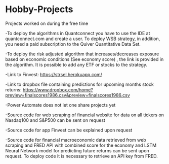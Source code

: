 # Hobby-Projects
Projects worked on during the free time

-To deploy the algorithms in Quantconnect you have to use the IDE at quantconnect.com and create a user. To deploy WSB strategy, in addition, you need a paid subscription to 
the Quiver Quantitative Data Set.

-To deploy the risk adjusted algorithm that increases/decreases exposure based on economic conditions (See economy score) , the link is provided in the algorithm. It is possible to add any ETF or stocks to the strategy.

-Link to Finvest: https://strsel.herokuapp.com/

-Link to dropbox file containing predictions for upcoming months stock returns: https://www.dropbox.com/home?preview=finalscores1986.csv&preview=finalscores1986.csv

-Power Automate does not let one share projects yet

-Source code for web scraping of financial website for data on all tickers on Nasdaq100 and S&P500 can be sent on request

-Source code for app Finvest can be explained upon request

-Source code for financial macroeconomic data retrieved from web scraping and FRED API with combined score for the economy and LSTM Neural Network
model for predicting future returns can be sent upon request. To deploy code it is necessary to retrieve an API key from FRED.


